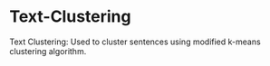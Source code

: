 # Text-Clustering
Text Clustering: Used to cluster sentences using modified k-means clustering algorithm.
